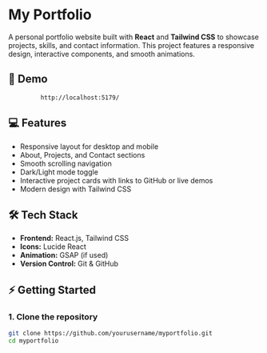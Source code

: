 # My Portfolio

A personal portfolio website built with **React** and **Tailwind CSS** to showcase projects, skills, and contact information. This project features a responsive design, interactive components, and smooth animations.

## 🚀 Demo
             http://localhost:5179/


## 💻 Features

- Responsive layout for desktop and mobile
- About, Projects, and Contact sections
- Smooth scrolling navigation
- Dark/Light mode toggle
- Interactive project cards with links to GitHub or live demos
- Modern design with Tailwind CSS

## 🛠️ Tech Stack

- **Frontend:** React.js, Tailwind CSS  
- **Icons:** Lucide React  
- **Animation:** GSAP (if used)  
- **Version Control:** Git & GitHub



## ⚡ Getting Started

### 1. Clone the repository
```bash
git clone https://github.com/yourusername/myportfolio.git
cd myportfolio



